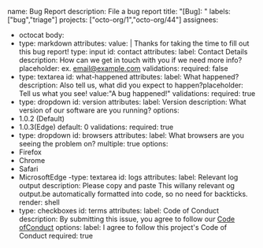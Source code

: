 name: Bug Report
description: File a bug report
title: "[Bug]: "
labels: ["bug","triage"]
projects: ["octo-org/1","octo-org/44"]
assignees:
 - octocat
 body:
 - type: markdown
 attributes:
 value: |
Thanks for taking the time to fill out this bug report!
type: input
id: contact
attributes:
label: Contact Details
description: How can we get in touch with you if we need more info?placeholder: ex. email@example.com
validations:
required: false
- type: textarea
id: what-happened
attributes:
label: What happened?
description: Also tell us, what did you expect to happen?placeholder: Tell us what you see!
value:"A bug happened!"
validations:
required: true
- type: dropdown
id: version
attributes:
label: Version
description: What version of our software are you running?
options:
- 1.0.2 (Default)
- 1.0.3(Edge)
default: 0
validations:
required: true
- type: dropdown
id: browsers
attributes:
label: What browsers are you seeing the problem on?
multiple: true
options:
- Firefox
- Chrome
- Safari
- MicrosoftEdge
-type: textarea
id: logs
attributes:
label: Relevant log output
description: Please copy and paste This willany relevant og output.be automatically formatted into code, so no need for backticks.
render: shell
- type: checkboxes
id: terms
attributes:
label: Code of Conduct
description: By submitting this issue, you agree to follow our [Code ofConduct](https://example.com)
options:
label: I agree to follow this project's Code of Conduct
required: true
